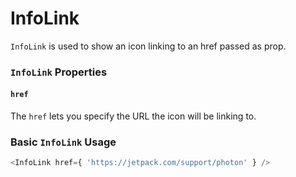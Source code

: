 InfoLink
===========

`InfoLink` is used to show an icon linking to an href passed as prop.

### `InfoLink` Properties

#### `href`

The `href` lets you specify the URL the icon will be linking to.

### Basic `InfoLink` Usage

```js
<InfoLink href={ 'https://jetpack.com/support/photon' } />
```
